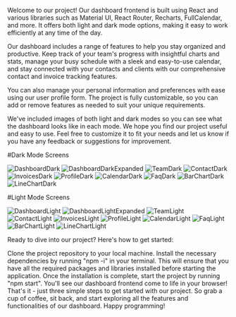 Welcome to our project! Our dashboard frontend is built using React and various libraries such as Material UI, React Router, Recharts, FullCalendar, and more. It offers both light and dark mode options, making it easy to work efficiently at any time of the day.

Our dashboard includes a range of features to help you stay organized and productive. Keep track of your team's progress with insightful charts and stats, manage your busy schedule with a sleek and easy-to-use calendar, and stay connected with your contacts and clients with our comprehensive contact and invoice tracking features.

You can also manage your personal information and preferences with ease using our user profile form. The project is fully customizable, so you can add or remove features as needed to suit your unique requirements.

We've included images of both light and dark modes so you can see what the dashboard looks like in each mode. We hope you find our project useful and easy to use. Feel free to customize it to fit your needs and let us know if you have any feedback or suggestions for improvement.

#Dark Mode Screens

![DashboardDark](https://github.com/AnasurRehman/Dashboard/assets/52008256/ca4f9a72-f397-48a1-8958-487c92f87385)
![DashboardDarkExpanded](https://github.com/AnasurRehman/Dashboard/assets/52008256/fd75749b-8c23-4581-a430-1a8aac1de4dc)
![TeamDark](https://github.com/AnasurRehman/Dashboard/assets/52008256/f2b9c5dc-46c1-4d83-ab5e-800965c15a18)
![ContactDark](https://github.com/AnasurRehman/Dashboard/assets/52008256/5d2aeff4-2e22-40fc-a9d3-5292110ffec9)
![InvoicesDark](https://github.com/AnasurRehman/Dashboard/assets/52008256/52d670e3-104f-4c04-9e7d-439fc56de5a3)
![ProfileDark](https://github.com/AnasurRehman/Dashboard/assets/52008256/760b5057-586e-4704-878d-8c29156a09a9)
![CalendarDark](https://github.com/AnasurRehman/Dashboard/assets/52008256/d56bda36-4cc9-4129-b59d-71471639f6e1)
![FaqDark](https://github.com/AnasurRehman/Dashboard/assets/52008256/0136d6f1-8abb-4d00-963c-282a12f5d361)
![BarChartDark](https://github.com/AnasurRehman/Dashboard/assets/52008256/427cecc4-7799-4cf5-a9b6-80625c9a3610)
![LineChartDark](https://github.com/AnasurRehman/Dashboard/assets/52008256/cc9315cc-6248-4156-9df1-1841db5323c6)


#Light Mode Screens

![DashboardLight](https://github.com/AnasurRehman/Dashboard/assets/52008256/fcba0ac1-cb9f-4435-a0a2-7827893d6adb)
![DashboardLightExpanded](https://github.com/AnasurRehman/Dashboard/assets/52008256/644c447f-e352-47aa-808f-1135bf863583)
![TeamLight](https://github.com/AnasurRehman/Dashboard/assets/52008256/3f447ccc-9a36-4447-8194-66745f2351ef)
![ContactLight](https://github.com/AnasurRehman/Dashboard/assets/52008256/6fd3c622-ed39-4042-bd77-d9aa19ef849c)
![InvoicesLight](https://github.com/AnasurRehman/Dashboard/assets/52008256/3996bf04-617a-4655-a9d0-5e8a61b3834c)
![ProfileLight](https://github.com/AnasurRehman/Dashboard/assets/52008256/3a848004-091f-467c-a7f2-b99aa98af091)
![CalendarLight](https://github.com/AnasurRehman/Dashboard/assets/52008256/51d02f44-0876-4efb-a63c-00cb4db6b42c)
![FaqLight](https://github.com/AnasurRehman/Dashboard/assets/52008256/fa1715f4-4f7b-437e-ba50-8cc365a9803f)
![BarChartLight](https://github.com/AnasurRehman/Dashboard/assets/52008256/8e8949b7-185a-4bbc-8ab3-9aa9974b23e6)
![LineChartLight](https://github.com/AnasurRehman/Dashboard/assets/52008256/bf3026c7-8a28-4472-930e-7d2311da89ef)


Ready to dive into our project? Here's how to get started:

Clone the project repository to your local machine.
Install the necessary dependencies by running "npm -i" in your terminal. This will ensure that you have all the required packages and libraries installed before starting the application.
Once the installation is complete, start the project by running "npm start". You'll see our dashboard frontend come to life in your browser!
That's it - just three simple steps to get started with our project. So grab a cup of coffee, sit back, and start exploring all the features and functionalities of our dashboard. Happy programming!
